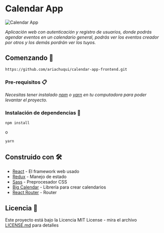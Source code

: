 # Calendar App

![Calendar App](https://i.imgur.com/xFSfKC4.png "Calendar App")

_Aplicación web con autenticación y registro de usuarios, donde podrás agendar eventos en un calendario general, podrás ver los eventos creador por otros y los demás pordrán ver los tuyos._

## Comenzando 🚀

```
https://github.com/ariachuqui/calendar-app-frontend.git
```


### Pre-requisitos 📋

_Necesitas tener instalado [npm](https://www.npmjs.com/) o [yarn](https://yarnpkg.com/) en tu computadora para poder levantar el proyecto._


### Instalación de dependencias 🔧


```
npm install
```
o
```
yarn
```


## Construido con 🛠️


* [React](https://es.reactjs.org/) - El framework web usado
* [Redux](https://es.redux.js.org/) - Manejo de estado
* [Sass](https://sass-lang.com/) - Preprocesador CSS
* [Big Calendar](http://jquense.github.io/react-big-calendar/examples/index.html) - Librería para crear calendarios
* [React Router](https://reactrouter.com/web/guides/quick-start) - Router


## Licencia 📄

Este proyecto está bajo la Licencia MIT License - mira el archivo [LICENSE.md](LICENSE.md) para detalles
